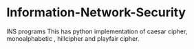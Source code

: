 # Information-Network-Security
INS programs 
This has python implementation of caesar cipher, monoalphabetic , hillcipher and playfair cipher.


